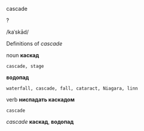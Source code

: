 cascade

?

/kaˈskād/

Definitions of _cascade_

noun
**каскад**

    cascade, stage
**водопад**

    waterfall, cascade, fall, cataract, Niagara, linn

verb
**ниспадать каскадом**

    cascade

_cascade_
**каскад**, **водопад**